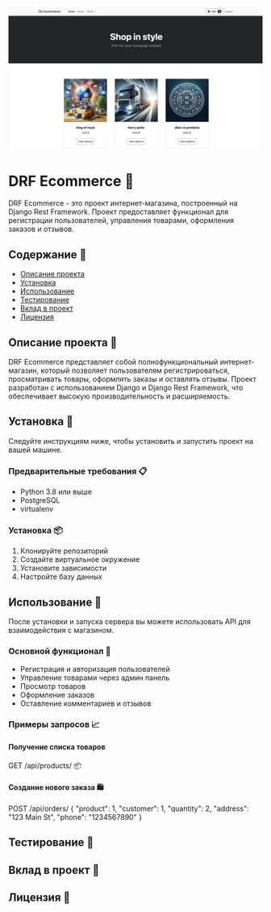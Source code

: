 ![home](32222.png)

# DRF Ecommerce 🛒

DRF Ecommerce - это проект интернет-магазина, построенный на Django Rest Framework. Проект предоставляет функционал для регистрации пользователей, управления товарами, оформления заказов и отзывов.

## Содержание 📑

- [Описание проекта](#описание-проекта)
- [Установка](#установка)
- [Использование](#использование)
- [Тестирование](#тестирование)
- [Вклад в проект](#вклад-в-проект)
- [Лицензия](#лицензия)

## Описание проекта 📜

DRF Ecommerce представляет собой полнофункциональный интернет-магазин, который позволяет пользователям регистрироваться, просматривать товары, оформлять заказы и оставлять отзывы. Проект разработан с использованием Django и Django Rest Framework, что обеспечивает высокую производительность и расширяемость.

## Установка 🔧

Следуйте инструкциям ниже, чтобы установить и запустить проект на вашей машине.

### Предварительные требования 📋

- Python 3.8 или выше
- PostgreSQL
- virtualenv

### Установка 📦

1. Клонируйте репозиторий
2. Создайте виртуальное окружение
3. Установите зависимости
4. Настройте базу данных

## Использование 🚀

После установки и запуска сервера вы можете использовать API для взаимодействия с магазином.

### Основной функционал 📌

- Регистрация и авторизация пользователей
- Управление товарами через админ панель
- Просмотр товаров
- Оформление заказов
- Оставление комментариев и отзывов

### Примеры запросов 📈

#### Получение списка товаров

GET /api/products/ 📦

#### Создание нового заказа 🛍️

POST /api/orders/ { "product": 1, "customer": 1, "quantity": 2, "address": "123 Main St", "phone": "1234567890" }


## Тестирование 🧪


## Вклад в проект 🤝


## Лицензия 📜
